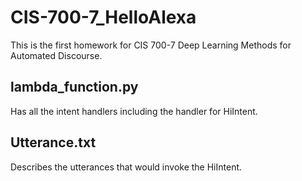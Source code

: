 # CIS-700-7_HelloAlexa
This is the first homework for CIS 700-7 Deep Learning Methods for Automated Discourse. 
## lambda_function.py
Has all the intent handlers including the handler for HiIntent.
## Utterance.txt
Describes the utterances that would invoke the HiIntent.
